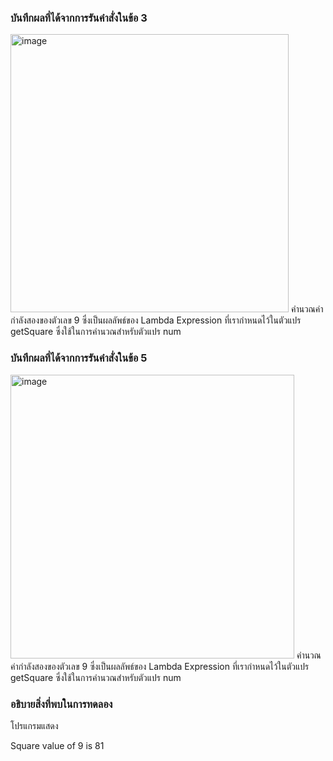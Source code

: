 ### บันทึกผลที่ได้จากการรันคำสั่งในข้อ 3
<img width="445" alt="image" src="https://github.com/VisawaPRO/03376836-OOP-2566-Lab-15/assets/144195555/2b4a60a5-b622-447e-9eab-dd83f7364350">
คำนวณค่ากำลังสองของตัวเลข 9 ซึ่งเป็นผลลัพธ์ของ Lambda Expression ที่เรากำหนดไว้ในตัวแปร getSquare ซึ่งใช้ในการคำนวณสำหรับตัวแปร num

### บันทึกผลที่ได้จากการรันคำสั่งในข้อ 5
<img width="454" alt="image" src="https://github.com/VisawaPRO/03376836-OOP-2566-Lab-15/assets/144195555/acf54744-7234-4754-8ba8-f015203c6db8">
คำนวณค่ากำลังสองของตัวเลข 9 ซึ่งเป็นผลลัพธ์ของ Lambda Expression ที่เรากำหนดไว้ในตัวแปร getSquare ซึ่งใช้ในการคำนวณสำหรับตัวแปร num

### อธิบายสิ่งที่พบในการทดลอง
โปรแกรมแสดง

Square value of 9 is 81








